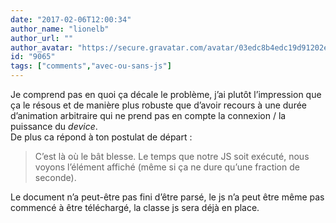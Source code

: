 ```yaml
---
date: "2017-02-06T12:00:34"
author_name: "lionelb"
author_url: ""
author_avatar: "https://secure.gravatar.com/avatar/03edc8b4edc19d91202e69c65c5baeff"
id: "9065"
tags: ["comments","avec-ou-sans-js"]
---
```

Je comprend pas en quoi ça décale le problème, j’ai plutôt l’impression que ça le résous et de manière plus robuste que d’avoir recours à une durée d’animation arbitraire qui ne prend pas en compte la connexion / la puissance du _device_.  
De plus ca répond à ton postulat de départ&nbsp;:

> C’est là où le bât blesse. Le temps que notre JS soit exécuté, nous voyons l’élément affiché (même si ça ne dure qu’une fraction de seconde).

Le document n’a peut-être pas fini d’être parsé, le js n’a peut être même pas commencé à être téléchargé, la classe js sera déjà en place.
